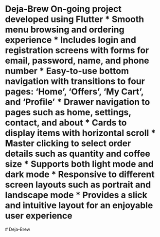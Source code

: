 # Deja-Brew On-going project developed using Flutter * Smooth menu browsing and ordering experience * Includes login and registration screens with forms for email, password, name, and phone number * Easy-to-use bottom navigation with transitions to four pages: ‘Home’, ‘Offers’, ‘My Cart’, and ‘Profile’ * Drawer navigation to pages such as home, settings, contact, and about * Cards to display items with horizontal scroll * Master clicking to select order details such as quantity and coffee size * Supports both light mode and dark mode * Responsive to different screen layouts such as portrait and landscape mode * Provides a slick and intuitive layout for an enjoyable user experience

#   D e j a - B r e w 
 
 
